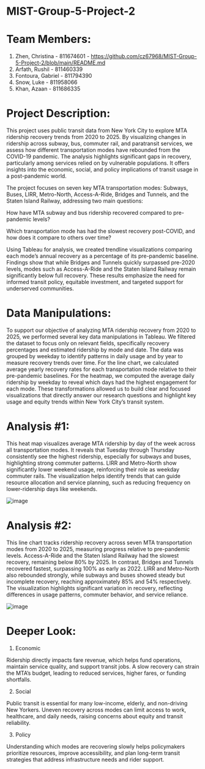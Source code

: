 # MIST-Group-5-Project-2
# Team Members: 
1. Zhen, Christina - 811674601 - https://github.com/cz67968/MIST-Group-5-Project-2/blob/main/README.md
2. Arfath, Rushil - 811460339
3.  Fontoura, Gabriel - 811794390
4.  Snow, Luke - 811958066
5.  Khan, Azaan - 811686335

# Project Description: 
This project uses public transit data from New York City to explore MTA ridership recovery trends from 2020 to 2025. By visualizing changes in ridership across subway, bus, commuter rail, and paratransit services, we assess how different transportation modes have rebounded from the COVID-19 pandemic. The analysis highlights significant gaps in recovery, particularly among services relied on by vulnerable populations. It offers insights into the economic, social, and policy implications of transit usage in a post-pandemic world.

The project focuses on seven key MTA transportation modes: Subways, Buses, LIRR, Metro-North, Access-A-Ride, Bridges and Tunnels, and the Staten Island Railway, addressing two main questions:

How have MTA subway and bus ridership recovered compared to pre-pandemic levels?

Which transportation mode has had the slowest recovery post-COVID, and how does it compare to others over time?

Using Tableau for analysis, we created trendline visualizations comparing each mode’s annual recovery as a percentage of its pre-pandemic baseline. Findings show that while Bridges and Tunnels quickly surpassed pre-2020 levels, modes such as Access-A-Ride and the Staten Island Railway remain significantly below full recovery. These results emphasize the need for informed transit policy, equitable investment, and targeted support for underserved communities.
# Data Manipulations: 
To support our objective of analyzing MTA ridership recovery from 2020 to 2025, we performed several key data manipulations in Tableau. We filtered the dataset to focus only on relevant fields, specifically recovery percentages and estimated ridership by mode and date. The data was grouped by weekday to identify patterns in daily usage and by year to measure recovery trends over time. For the line chart, we calculated average yearly recovery rates for each transportation mode relative to their pre-pandemic baselines. For the heatmap, we computed the average daily ridership by weekday to reveal which days had the highest engagement for each mode. These transformations allowed us to build clear and focused visualizations that directly answer our research questions and highlight key usage and equity trends within New York City’s transit system.
# Analysis #1:
This heat map visualizes average MTA ridership by day of the week across all transportation modes. It reveals that Tuesday through Thursday consistently see the highest ridership, especially for subways and buses, highlighting strong commuter patterns. LIRR and Metro-North show significantly lower weekend usage, reinforcing their role as weekday commuter rails. The visualization helps identify trends that can guide resource allocation and service planning, such as reducing frequency on lower-ridership days like weekends.

![image](https://github.com/user-attachments/assets/bbe017de-daa5-4473-b308-a9596d40d29d)

# Analysis #2:
This line chart tracks ridership recovery across seven MTA transportation modes from 2020 to 2025, measuring progress relative to pre-pandemic levels. Access-A-Ride and the Staten Island Railway had the slowest recovery, remaining below 80% by 2025. In contrast, Bridges and Tunnels recovered fastest, surpassing 100% as early as 2022. LIRR and Metro-North also rebounded strongly, while subways and buses showed steady but incomplete recovery, reaching approximately 85% and 54% respectively. The visualization highlights significant variation in recovery, reflecting differences in usage patterns, commuter behavior, and service reliance.

![image](https://github.com/user-attachments/assets/580a331e-36e2-4fce-b565-f712f36286d0)
# Deeper Look:
1. Economic
   
Ridership directly impacts fare revenue, which helps fund operations, maintain service quality, and support transit jobs. A slow recovery can strain the MTA’s budget, leading to reduced services, higher fares, or funding shortfalls.

2. Social
   
Public transit is essential for many low-income, elderly, and non-driving New Yorkers. Uneven recovery across modes can limit access to work, healthcare, and daily needs, raising concerns about equity and transit reliability.

3. Policy
   
Understanding which modes are recovering slowly helps policymakers prioritize resources, improve accessibility, and plan long-term transit strategies that address infrastructure needs and rider support.


